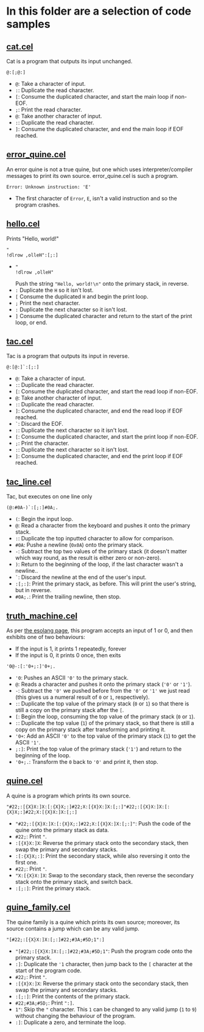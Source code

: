 # In this folder are a selection of code samples

## [cat.cel](./cat.cel)

Cat is a program that outputs its input unchanged.

```
@:[;@:]
```

- `@`: Take a character of input.
- `:`: Duplicate the read character.
- `[`: Consume the duplicated character, and start the main loop if non-EOF.
- `;`: Print the read character.
- `@`: Take another character of input.
- `:`: Duplicate the read character.
- `]`: Consume the duplicated character, and end the main loop if EOF reached.

## [error_quine.cel](./error_quine.cel)

An error quine is not a true quine, but one which uses interpreter/compiler messages to print its own source. error_quine.cel is such a program.

```
Error: Unknown instruction: 'E'

```

- The first character of `Error`, `E`, isn't a valid instruction and so the program crashes.

## [hello.cel](./hello.cel)

Prints "Hello, world!"

```
"
!dlrow ,olleH":[;:]
```

- ```
  "
  !dlrow ,olleH"
  ```
  Push the string `"Hello, world!\n"` onto the primary stack, in reverse.
- `:` Duplicate the `H` so it isn't lost.
- `[` Consume the duplicated `H` and begin the print loop.
- `;` Print the next character.
- `:` Duplicate the next character so it isn't lost.
- `]` Consume the duplicated character and return to the start of the print loop, or end.

## [tac.cel](./tac.cel)

Tac is a program that outputs its input in reverse.

```
@:[@:]`:[;:]
```

- `@`: Take a character of input.
- `:`: Duplicate the read character.
- `[`: Consume the duplicated character, and start the read loop if non-EOF.
- `@`: Take another character of input.
- `:`: Duplicate the read character.
- `]`: Consume the duplicated character, and end the read loop if EOF reached.
- `` ` ``: Discard the EOF.
- `:`: Duplicate the next character so it isn't lost.
- `[`: Consume the duplicated character, and start the print loop if non-EOF.
- `;`: Print the character.
- `:`: Duplicate the next character so it isn't lost.
- `]`: Consume the duplicated character, and end the print loop if EOF reached.

## [tac_line.cel](./tac_line.cel)

Tac, but executes on one line only

```
(@:#0A-)`:[;:]#0A;.
```

- `(`: Begin the input loop.
- `@`: Read a character from the keyboard and pushes it onto the primary stack.
- `:`: Duplicate the top inputted character to allow for comparison.
- `#0A`: Pushe a newline (`0x0A`) onto the primary stack.
- `-`: Subtract the top two values of the primary stack (it doesn't matter which way round, as the result is either zero or non-zero).
- `)`: Return to the beginning of the loop, if the last character wasn't a newline..
- `` ` ``: Discard the newline at the end of the user's input.
- `:[;:]`: Print the primary stack, as before. This will print the user's string, but in reverse.
- `#0A;.`: Print the trailing newline, then stop.

## [truth_machine.cel](./truth_machine.cel)

As per [the esolang page](https://esolangs.org/wiki/Truth-machine), this program accepts an input of 1 or 0, and then exhibits one of two behaviours:

- If the input is 1, it prints 1 repeatedly, forever
- If the input is 0, it prints 0 once, then exits

```
'0@-:[:'0+;:]'0+;.
```

- `'0`: Pushes an ASCII `'0'` to the primary stack.
- `@`: Reads a character and pushes it onto the primary stack (`'0'` or `'1'`).
- `-`: Subtract the `'0'` we pushed before from the `'0'` or `'1'` we just read (this gives us a numeral result of `0` or `1`, respectively).
- `:`: Duplicate the top value of the primary stack (`0` or `1`) so that there is still a copy on the primary stack after the `[`.
- `[`: Begin the loop, consuming the top value of the primary stack (`0` or `1`).
- `:`: Duplicate the top value (`1`) of the primary stack, so that there is still a copy on the primary stack after transforming and printing it.
- `'0+`: Add an ASCII `'0'` to the top value of the primary stack (`1`) to get the ASCII `'1'`.
- `;:]`: Print the top value of the primary stack (`'1'`) and return to the beginning of the loop.
- `'0+;.`: Transform the `0` back to `'0'` and print it, then stop.

## [quine.cel](./quine.cel)

A quine is a program which prints its own source.

```
"#22;:[{X}X:]X:[:{X}X;:]#22;X:[{X}X:]X:[;:]"#22;:[{X}X:]X:[:{X}X;:]#22;X:[{X}X:]X:[;:]
```

- `"#22;:[{X}X:]X:[:{X}X;:]#22;X:[{X}X:]X:[;:]"`: Push the code of the quine onto the primary stack as data.
- `#22;`: Print `"`.
- `:[{X}X:]X`: Reverse the primary stack onto the secondary stack, then swap the primary and secondary stacks.
- `:[:{X}X;:]`: Print the secondary stack, while also reversing it onto the first one.
- `#22;`: Print `"`.
- `"X:[{X}X:]X`: Swap to the secondary stack, then reverse the secondary stack onto the primary stack, and switch back.
- `:[;:]`: Print the primary stack.

## [quine_family.cel](./quine_family.cel)

The quine family is a quine which prints its own source; moreover, its source contains a jump which can be any valid jump.

```
"[#22;:[{X}X:]X:[;:]#22;#3A;#5D;1":]
```

- `"[#22;:[{X}X:]X:[;:]#22;#3A;#5D;1"`: Push the program code onto the primary stack.
- `:]`: Duplicate the `'1` character, then jump back to the `[` character at the start of the program code.
- `#22;`: Print `"`.
- `:[{X}X:]X`: Reverse the primary stack onto the secondary stack, then swap the primary and secondary stacks.
- `:[;:]`: Print the contents of the primary stack.
- `#22;#3A;#5D;`: Print `":]`.
- `1"`: Skip the `"` character. This `1` can be changed to any valid jump (`1` to `9`) without changing the behaviour of the program.
- `:]`: Duplicate a zero, and terminate the loop.
